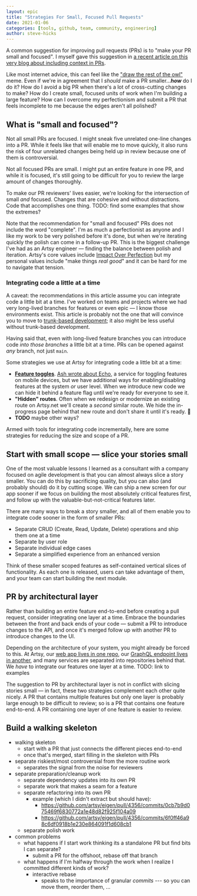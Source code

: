 ```yaml
---
layout: epic
title: "Strategies For Small, Focused Pull Requests"
date: 2021-01-06
categories: [tools, github, team, community, engineering]
author: steve-hicks
---
```


A common suggestion for improving pull requests (PRs) is to "make your PR small and focused". I myself gave this suggestion in [a recent article on this very blog about including context in PRs](https://artsy.github.io/blog/2020/08/11/improve-pull-requests-by-including-valuable-context/). 

Like most internet advice, this can feel like the ["draw the rest of the owl"](draw-the-rest-of-the-owl) meme. Even if we're in agreement that I _should_ make a PR smaller...**_how_** do I do it? How do I avoid a big PR when there's a lot of cross-cutting changes to make? How do I create small, focused units of work when I'm building a large feature? How can I overcome my perfectionism and submit a PR that feels incomplete to me because the edges aren't all polished?

<!-- more -->

## What is "small and focused"? 

Not all small PRs are focused. I might sneak five unrelated one-line changes into a PR. While it feels like that will enable me to move quickly, it also runs the risk of four unrelated changes being held up in review because one of them is controversial.

Not all focused PRs are small. I might put an entire feature in one PR, and while it is focused, it's still going to be difficult for you to review the large amount of changes thoroughly. 

To make our PR reviewers' lives easier, we're looking for the intersection of small _and_ focused. Changes that are cohesive and without distractions. Code that accomplishes one thing. TODO: find some examples that show the extremes?

Note that the recommendation for "small and focused" PRs does not include the word "complete". I'm as much a perfectionist as anyone and I like my work to be very polished before it's done, but when we're iterating quickly the polish can come in a follow-up PR. This is the biggest challenge I've had as an Artsy engineer — finding the balance between polish and iteration. Artsy's core values include [Impact Over Perfection](https://github.com/artsy/README/blob/ccfbba13ead7cb6586d2d9bf088e5180907be07b/culture/what-is-artsy.md#impact-over-perfection) but my personal values include "make things _real good_" and it can be hard for me to navigate that tension. 

### Integrating code a little at a time

A caveat: the recommendations in this article assume you can integrate code a little bit at a time. I've worked on teams and projects where we had very long-lived branches for features or even epic — I know those environments exist. This article is probably not the one that will convince you to move to [trunk-based development](https://trunkbaseddevelopment.com/); it also might be less useful without trunk-based development.

Having said that, even with long-lived feature branches you can introduce code _into those branches_ a little bit at a time. PRs can be opened against _any_ branch, not just `main`. 

Some strategies we use at Artsy for integrating code a little bit at a time:

* **[Feature toggles](https://trunkbaseddevelopment.com/feature-flags/)**. [Ash wrote about Echo](https://artsy.github.io/blog/2020/12/31/echo-supporting-old-app-versions/), a service for toggling features on mobile devices, but we have additional ways for enabling/disabling features at the system _or_ user level. When we introduce new code we can hide it behind a feature flag until we're ready for everyone to see it.
* **"Hidden" routes**. Often when we redesign or modernize an existing route on Artsy.net we'll create a _second_ similar route. We hide the in-progress page behind that new route and don't share it until it's ready. 🤫
* **TODO** maybe other ways?

Armed with tools for integrating code incrementally, here are some strategies for reducing the size and scope of a PR.

## Start with small scope — slice your stories small

One of the most valuable lessons I learned as a consultant with a company focused on agile development is that you can almost always slice a story smaller. You can do this by sacrificing quality, but you can also (and probably should) do it by cutting scope. We can ship a new screen for our app sooner if we focus on building the most absolutely critical features first, and follow up with the valuable-but-not-critical features later.

There are many ways to break a story smaller, and all of them enable you to integrate code sooner in the form of smaller PRs: 

- Separate CRUD (Create, Read, Update, Delete) operations and ship them one at a time
- Separate by user role
- Separate individual edge cases
- Separate a simplified experience from an enhanced version


Think of these smaller scoped features as self-contained vertical slices of functionality. As each one is released, users can take advantage of them, and your team can start building the next module. 

## PR by architectural layer

Rather than building an entire feature end-to-end before creating a pull request, consider integrating one layer at a time. Embrace the boundaries between the front and back ends of your code — submit a PR to introduce changes to the API, and once it's merged follow up with another PR to introduce changes to the UI. 

Depending on the architecture of your system, you might already be forced to this. At Artsy, our [web app lives in one repo](force), our [GraphQL endpoint lives in another](metaphysics), and many services are separated into repositories behind that. We _have_ to integrate our features one layer at a time. TODO: link to examples

The suggestion to PR by architectural layer is not in conflict with slicing stories small — in fact, these two strategies complement each other quite nicely. A PR that contains multiple features but only one layer is probably large enough to be difficult to review; so is a PR that contains one feature end-to-end. A PR containing one layer of one feature is easier to review.

## Build a walking skeleton


  - walking skeleton
    - start with a PR that just connects the different pieces end-to-end
    - once that's merged, start filling in the skeleton with PRs
  - separate riskiest/most controversial from the more routine work
    - separates the signal from the noise for reviewers
  - separate preparation/cleanup work
    - separate dependency updates into its own PR
    - separate work that makes a seam for a feature
    - separate refactoring into its own PR
      - example (which I didn't extract but should have): 
        - https://github.com/artsy/eigen/pull/4356/commits/0cb7b9d075469f6830772a1e48d82f925f104a09
        - https://github.com/artsy/eigen/pull/4356/commits/6f0ff46a98c6df0918b1e230e864091f1d608cb1
    - separate polish work
- common problems
  - what happens if I start work thinking its a standalone PR but find bits I can separate? 
    - submit a PR for the offshoot, rebase off that branch
  - what happens if I'm halfway through the work when I realize I committed different kinds of work?
    - interactive rebase
      - speaks to the importance of granular _commits_ --- so you can move them, reorder them, ...
